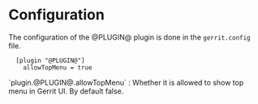 Configuration
=============

The configuration of the @PLUGIN@ plugin is done in the `gerrit.config`
file.

```
  [plugin "@PLUGIN@"]
    allowTopMenu = true
```

<a id="allowTopMebnu">
`plugin.@PLUGIN@.allowTopMenu`
:	Whether it is allowed to show top menu in Gerrit UI.
	By default false.

